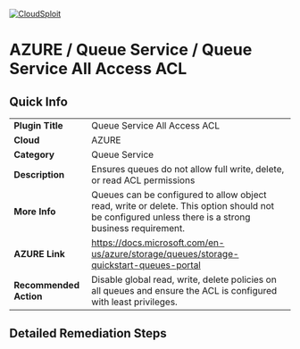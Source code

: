[![CloudSploit](https://cloudsploit.com/img/logo-new-big-text-100.png "CloudSploit")](https://cloudsploit.com)

# AZURE / Queue Service / Queue Service All Access ACL

## Quick Info

| | |
|-|-|
| **Plugin Title** | Queue Service All Access ACL |
| **Cloud** | AZURE |
| **Category** | Queue Service |
| **Description** | Ensures queues do not allow full write, delete, or read ACL permissions |
| **More Info** | Queues can be configured to allow object read, write or delete. This option should not be configured unless there is a strong business requirement. |
| **AZURE Link** | https://docs.microsoft.com/en-us/azure/storage/queues/storage-quickstart-queues-portal |
| **Recommended Action** | Disable global read, write, delete policies on all queues and ensure the ACL is configured with least privileges. |

## Detailed Remediation Steps

